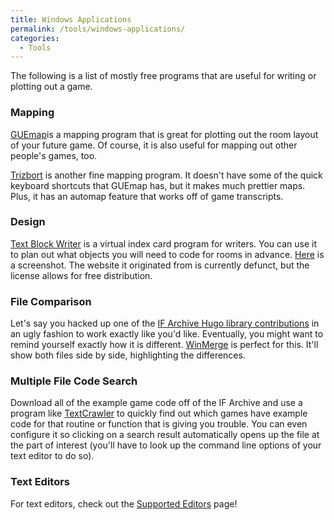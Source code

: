 ```yaml
---
title: Windows Applications
permalink: /tools/windows-applications/
categories: 
  - Tools
---
```


The following is a list of mostly free programs that are useful for
writing or plotting out a game.

### Mapping

[GUEmap](http://www.cjmweb.net/GUEmap/)is a mapping program that is
great for plotting out the room layout of your future game. Of course,
it is also useful for mapping out other people's games, too.

[Trizbort](http://trizbort.genstein.net/index.php#overview) is another
fine mapping program. It doesn't have some of the quick keyboard
shortcuts that GUEmap has, but it makes much prettier maps. Plus, it has
an automap feature that works off of game transcripts.

### Design

[Text Block Writer](http://roody.gerynarsabode.org/hbe/TextBlockWriterSetup.exe) is
a virtual index card program for writers. You can use it to plan out
what objects you will need to code for rooms in advance.
[Here](http://roody.gerynarsabode.org/textblock.jpg) is a screenshot.
The website it originated from is currently defunct, but the license
allows for free distribution.

### File Comparison

Let's say you hacked up one of the
[IF Archive Hugo library contributions](http://ifarchive.smallwhitehouse.org/indexes/if-archiveXprogrammingXhugoXlibraryXcontributions.html)
in an ugly fashion to work exactly like you'd like. Eventually, you
might want to remind yourself exactly how it is different.
[WinMerge](http://winmerge.org/) is perfect for this. It'll show both
files side by side, highlighting the differences.

### Multiple File Code Search

Download all of the example game code off of the IF Archive and use a
program like
[TextCrawler](http://www.digitalvolcano.co.uk/content/textcrawler/manual)
to quickly find out which games have example code for that routine or
function that is giving you trouble. You can even configure it so
clicking on a search result automatically opens up the file at the part
of interest (you'll have to look up the command line options of your
text editor to do so).

### Text Editors

For text editors, check out the [Supported Editors](/tools/editors/) page!
